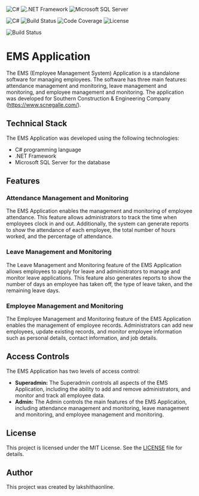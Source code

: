 ![C#](https://img.shields.io/badge/C%23-239120?style=flat-square&logo=c-sharp&logoColor=white)
![.NET Framework](https://img.shields.io/badge/.NET%20Framework-5C2D91?style=flat-square&logo=.net&logoColor=white)
![Microsoft SQL Server](https://img.shields.io/badge/Microsoft%20SQL%20Server-CC2927?style=flat-square&logo=microsoft-sql-server&logoColor=white)

![C#](https://img.shields.io/badge/language-C%23-green?logo=c-sharp&logoColor=white)
![Build Status](https://img.shields.io/travis/lakshithaonline/EMS-SCNE/master)
![Code Coverage](https://img.shields.io/codecov/c/github/lakshithaonline/EMS-SCNE)
![License](https://img.shields.io/badge/license-MIT-blue)

![Build Status](https://img.shields.io/travis/lakshithaonline/EMS-SCNE.svg?style=flat-square)

# EMS Application

The EMS (Employee Management System) Application is a standalone software for managing employees. The software has three main features: attendance management and monitoring, leave management and monitoring, and employee management and monitoring. The application was developed for Southern Construction & Engineering Company (https://www.scnegalle.com/).

## Technical Stack

The EMS Application was developed using the following technologies:

- C# programming language
- .NET Framework
- Microsoft SQL Server for the database

## Features

### Attendance Management and Monitoring

The EMS Application enables the management and monitoring of employee attendance. This feature allows administrators to track the time when employees clock in and out. Additionally, the system can generate reports to show the attendance of each employee, the total number of hours worked, and the percentage of attendance.

### Leave Management and Monitoring

The Leave Management and Monitoring feature of the EMS Application allows employees to apply for leave and administrators to manage and monitor leave applications. This feature also generates reports to show the number of days an employee has taken off, the type of leave taken, and the remaining leave days.

### Employee Management and Monitoring

The Employee Management and Monitoring feature of the EMS Application enables the management of employee records. Administrators can add new employees, update existing records, and monitor employee information such as personal details, contact information, and job details.

## Access Controls

The EMS Application has two levels of access control:

- **Superadmin:** The Superadmin controls all aspects of the EMS Application, including the ability to add and remove administrators, and monitor and track all employee data.
- **Admin:** The Admin controls the main features of the EMS Application, including attendance management and monitoring, leave management and monitoring, and employee management and monitoring.

## License

This project is licensed under the MIT License. See the [LICENSE](LICENSE) file for details.

## Author

This project was created by lakshithaonline.
